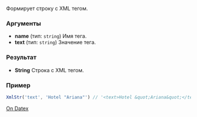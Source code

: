 Формирует строку с XML тегом.

### Аргументы
- **name** (тип: `string`) 
	Имя тега.
- **text** (тип: `string`) 
	Значение тега.

### Результат
- **String**
	Строка с XML тегом.

### Пример
```js
XmlStr('text', 'Hotel "Ariana"') // '<text>Hotel &quot;Ariana&quot;</text>'
```

[On Datex](http://docs.datex.ru/article.htm?id=5620276905286592519)